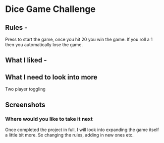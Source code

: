 # Dice Game Challenge

## Rules - 
Press to start the game, once you hit 20 you win the game. If you roll a 1 then you automatically lose the game. 

## What I liked - 

## What I need to look into more
Two player toggling

## Screenshots 

### Where would you like to take it next
Once completed the project in full, I will look into expanding the game itself a little bit more. So changing the rules, adding in new ones etc. 